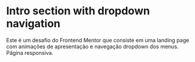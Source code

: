 # Intro section with dropdown navigation

Este é um desafio do Frontend Mentor que consiste em uma landing page com animações de apresentação e navegação dropdown dos menus. Página responsiva.
